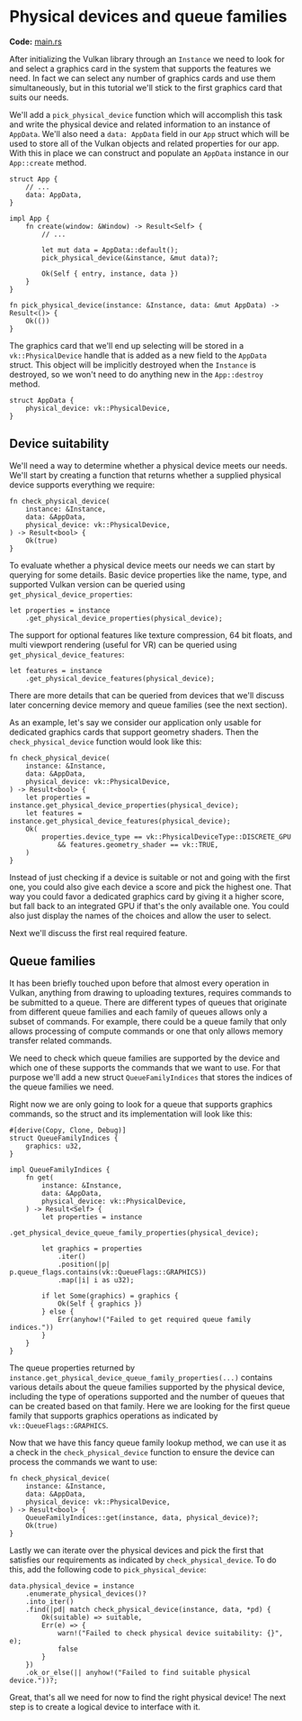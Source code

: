 # Physical devices and queue families

**Code:** [main.rs](https://github.com/KyleMayes/vulkanalia/tree/master/tutorial/src/03_physical_device_selection.rs)

After initializing the Vulkan library through an `Instance` we need to look for and select a graphics card in the system that supports the features we need. In fact we can select any number of graphics cards and use them simultaneously, but in this tutorial we'll stick to the first graphics card that suits our needs.

We'll add a `pick_physical_device` function which will accomplish this task and write the physical device and related information to an instance of `AppData`. We'll also need a `data: AppData` field in our `App` struct which will be used to store all of the Vulkan objects and related properties for our app. With this in place we can construct and populate an `AppData` instance in our `App::create` method.

```rust,noplaypen
struct App {
    // ...
    data: AppData,
}

impl App {
    fn create(window: &Window) -> Result<Self> {
        // ...

        let mut data = AppData::default();
        pick_physical_device(&instance, &mut data)?;

        Ok(Self { entry, instance, data })
    }
}

fn pick_physical_device(instance: &Instance, data: &mut AppData) -> Result<()> {
    Ok(())
}
```

The graphics card that we'll end up selecting will be stored in a `vk::PhysicalDevice` handle that is added as a new field to the `AppData` struct. This object will be implicitly destroyed when the `Instance` is destroyed, so we won't need to do anything new in the `App::destroy` method.

```rust,noplaypen
struct AppData {
    physical_device: vk::PhysicalDevice,
}
```

## Device suitability

We'll need a way to determine whether a physical device meets our needs. We'll start by creating a function that returns whether a supplied physical device supports everything we require:

```rust,noplaypen
fn check_physical_device(
    instance: &Instance,
    data: &AppData,
    physical_device: vk::PhysicalDevice,
) -> Result<bool> {
    Ok(true)
}
```

To evaluate whether a physical device meets our needs we can start by querying for some details. Basic device properties like the name, type, and supported Vulkan version can be queried using `get_physical_device_properties`:

```rust,noplaypen
let properties = instance
    .get_physical_device_properties(physical_device);
```

The support for optional features like texture compression, 64 bit floats, and multi viewport rendering (useful for VR) can be queried using `get_physical_device_features`:

```rust,noplaypen
let features = instance
    .get_physical_device_features(physical_device);
```

There are more details that can be queried from devices that we'll discuss later concerning device memory and queue families (see the next section).

As an example, let's say we consider our application only usable for dedicated graphics cards that support geometry shaders. Then the `check_physical_device` function would look like this:

```rust,noplaypen
fn check_physical_device(
    instance: &Instance,
    data: &AppData,
    physical_device: vk::PhysicalDevice,
) -> Result<bool> {
    let properties = instance.get_physical_device_properties(physical_device);
    let features = instance.get_physical_device_features(physical_device);
    Ok(
        properties.device_type == vk::PhysicalDeviceType::DISCRETE_GPU
            && features.geometry_shader == vk::TRUE,
    )
}
```

Instead of just checking if a device is suitable or not and going with the first one, you could also give each device a score and pick the highest one. That way you could favor a dedicated graphics card by giving it a higher score, but fall back to an integrated GPU if that's the only available one. You could also just display the names of the choices and allow the user to select.

Next we'll discuss the first real required feature.

## Queue families

It has been briefly touched upon before that almost every operation in Vulkan, anything from drawing to uploading textures, requires commands to be submitted to a queue. There are different types of queues that originate from different queue families and each family of queues allows only a subset of commands. For example, there could be a queue family that only allows processing of compute commands or one that only allows memory transfer related commands.

We need to check which queue families are supported by the device and which one of these supports the commands that we want to use. For that purpose we'll add a new struct `QueueFamilyIndices` that stores the indices of the queue families we need.

Right now we are only going to look for a queue that supports graphics commands, so the struct and its implementation will look like this:

```rust,noplaypen
#[derive(Copy, Clone, Debug)]
struct QueueFamilyIndices {
    graphics: u32,
}

impl QueueFamilyIndices {
    fn get(
        instance: &Instance,
        data: &AppData,
        physical_device: vk::PhysicalDevice,
    ) -> Result<Self> {
        let properties = instance
            .get_physical_device_queue_family_properties(physical_device);

        let graphics = properties
            .iter()
            .position(|p| p.queue_flags.contains(vk::QueueFlags::GRAPHICS))
            .map(|i| i as u32);

        if let Some(graphics) = graphics {
            Ok(Self { graphics })
        } else {
            Err(anyhow!("Failed to get required queue family indices."))
        }
    }
}
```

The queue properties returned by `instance.get_physical_device_queue_family_properties(...)` contains various details about the queue families supported by the physical device, including the type of operations supported and the number of queues that can be created based on that family. Here we are looking for the first queue family that supports graphics operations as indicated by `vk::QueueFlags::GRAPHICS`.

Now that we have this fancy queue family lookup method, we can use it as a check in the `check_physical_device` function to ensure the device can process the commands we want to use:

```rust,noplaypen
fn check_physical_device(
    instance: &Instance,
    data: &AppData,
    physical_device: vk::PhysicalDevice,
) -> Result<bool> {
    QueueFamilyIndices::get(instance, data, physical_device)?;
    Ok(true)
}
```

Lastly we can iterate over the physical devices and pick the first that satisfies our requirements as indicated by `check_physical_device`. To do this, add the following code to `pick_physical_device`:

```rust,noplaypen
data.physical_device = instance
    .enumerate_physical_devices()?
    .into_iter()
    .find(|pd| match check_physical_device(instance, data, *pd) {
        Ok(suitable) => suitable,
        Err(e) => {
            warn!("Failed to check physical device suitability: {}", e);
            false
        }
    })
    .ok_or_else(|| anyhow!("Failed to find suitable physical device."))?;
```

Great, that's all we need for now to find the right physical device! The next step is to create a logical device to interface with it.
